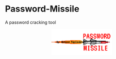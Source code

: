 # Password-Missile
A  password cracking tool
<p align="center">
  <img width="200" src="src/resources/graphicsResources/githubLogo.png" alt="mainIcon">
</p>

